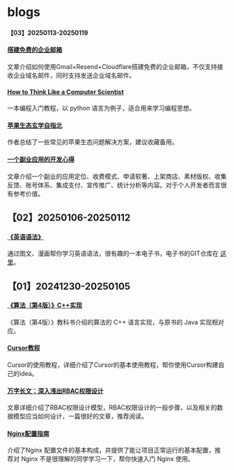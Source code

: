 # blogs

#### 【03】20250113-20250119

#### [搭建免费的企业邮箱](https://javayhu.com/da-jian-mian-fei-de-qi-ye-you-xiang-gmail-resend-cloudflare/)

文章介绍如何使用Gmail+Resend+Cloudflare搭建免费的企业邮箱，不仅支持接收企业域名邮件，同时支持发送企业域名邮件。

#### [How to Think Like a Computer Scientist](https://levjj.github.io/thinkcspy/)

一本编程入门教程，以 python 语言为例子，适合用来学习编程思想。

#### [苹果生态玄学自指北](https://xream.notion.site/6fed380cf1d147c6a047bce452a8f2af#6b31ffdfcb0044c8b390f956ca2ba406)

作者总结了一些常见的苹果生态问题解决方案，建议收藏备用。

#### [一个副业应用的开发心得](https://javayhu.com/2018-nian-yi-ge-xiao-fu-ye-de-kai-fa-xin-de/)

文章介绍一个副业的应用定位、收费模式、申请软著、上架商店、素材版权、收集反馈、账号体系、集成支付、宣传推广、统计分析等内容。对于个人开发者而言很有参考价值。

## 【02】20250106-20250112

#### [《英语语法》](https://hzpt-inet-club.github.io/english-note/guide/grammar.html)

通过图文、漫画帮你学习英语语法，很有趣的一本电子书，电子书的GIT仓库在 [这里](https://github.com/hzpt-inet-club/english-note)。

## 【01】20241230-20250105

#### [《算法（第4版）》C++实现](https://github.com/landerrosette/algs4)

《算法（第4版）》教科书介绍的算法的 C++ 语言实现，与原书的 Java 实现相对应。

#### [Cursor教程](https://www.lookai.top/cn/cursor/instruction/instruction)

Cursor的使用教程，详细介绍了Cursor的基本使用教程，帮你使用Cursor构建自己的idea。

#### [万字长文：深入浅出RBAC权限设计](https://www.woshipm.com/pd/5576757.html)

文章详细介绍了RBAC权限设计模型，RBAC权限设计的一般步骤，以及相关的数据模型应当如何设计，一篇很好的文章，推荐阅读。

#### [Nginx配置指南](https://cloud.tencent.com/developer/article/2450465)

介绍了Nginx 配置文件的基本构成，并提供了能让项目正常运行的基本配置，推荐对 Nginx 不是很理解的同学学习一下，帮你快速入门 Nginx 使用。